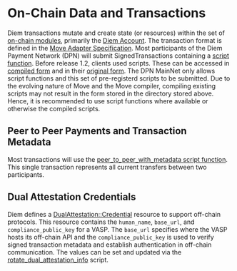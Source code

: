 # On-Chain Data and Transactions

Diem transactions mutate and create state (or resources) within the set of [on-chain modules](https://github.com/aptos-labs/aptos-core/tree/main/aptos-move/framework/core/sources), primarily the [Diem Account](https://github.com/aptos-labs/aptos-core/blob/main/aptos-move/framework/doc/DiemAccount.md). The transaction format is defined in the [Move Adapter Specification](https://github.com/aptos-labs/aptos-core/blob/main/specifications/move_adapter/README.md). Most participants of the Diem Payment Network (DPN) will submit SignedTransactions containing a [script function](https://github.com/aptos-labs/aptos-core/blob/main/aptos-move/framework/script_documentation/script_documentation.md). Before release 1.2, clients used scripts. These can be accessed in [compiled form](https://github.com/aptos-labs/aptos-core/tree/release-1.1/language/stdlib/compiled/transaction_scripts) and in their [original form](https://github.com/aptos-labs/aptos-core/tree/release-1.1/language/stdlib/transaction_scripts). The DPN MainNet only allows script functions and this set of pre-registerd scripts to be submitted. Due to the evolving nature of Move and the Move compiler, compiling existing scripts may not result in the form stored in the directory stored above. Hence, it is recommended to use script functions where available or otherwise the compiled scripts.

## Peer to Peer Payments and Transaction Metadata

Most transactions will use the [peer_to_peer_with_metadata script function](https://github.com/aptos-labs/aptos-core/blob/main/aptos-move/framework/script_documentation/script_documentation.md#0x1_PaymentScripts_peer_to_peer_with_metadata). This single transaction represents all current transfers between two participants.

## Dual Attestation Credentials

Diem defines a [DualAttestation::Credential](https://github.com/aptos-labs/aptos-core/blob/main/aptos-move/framework/core/sources/DualAttestation.move) resource to support off-chain protocols. This resource contains the `human_name`, `base_url`, and `compliance_public_key` for a VASP. The `base_url` specifies where the VASP hosts its off-chain API and the `compliance_public_key` is used to verify signed transaction metadata and establish authentication in off-chain communication. The values can be set and updated via the [rotate_dual_attestation_info](https://github.com/aptos-labs/aptos-core/blob/main/aptos-move/framework/transaction_scripts/rotate_dual_attestation_info.move) script.
